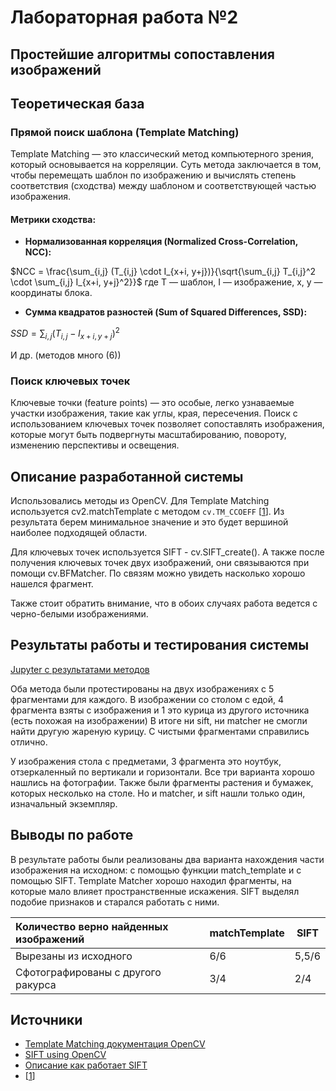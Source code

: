 # Лабораторная работа №2
Простейшие алгоритмы сопоставления изображений
---

## Теоретическая база

### **Прямой поиск шаблона (Template Matching)**

Template Matching — это классический метод компьютерного зрения, который основывается на корреляции. Суть метода заключается в том, чтобы перемещать шаблон по изображению и вычислять степень соответствия (сходства) между шаблоном и соответствующей частью изображения.

#### **Метрики сходства:**

- **Нормализованная корреляция (Normalized Cross-Correlation, NCC):**

$NCC = \frac{\sum_{i,j} (T_{i,j} \cdot I_{x+i, y+j})}{\sqrt{\sum_{i,j} T_{i,j}^2 \cdot \sum_{i,j} I_{x+i, y+j}^2}}$ где T — шаблон, I — изображение, x, y — координаты блока.
- **Сумма квадратов разностей (Sum of Squared Differences, SSD):**

$SSD = \sum_{i,j} (T_{i,j} - I_{x+i, y+j})^2$

И др. (методов много (6))
### **Поиск ключевых точек**

Ключевые точки (feature points) — это особые, легко узнаваемые участки изображения, такие как углы, края, пересечения. Поиск с использованием ключевых точек позволяет сопоставлять изображения, которые могут быть подвергнуты масштабированию, повороту, изменению перспективы и освещения.
## Описание разработанной системы

Использовались методы из OpenCV. Для Template Matching 
используется cv2.matchTemplate с методом `cv.TM_CCOEFF` 
[[1](https://blog.roboflow.com/template-matching)].
Из результата берем минимальное значение и это будет вершиной наиболее подходящей области.

Для ключевых точек используется SIFT - cv.SIFT_create(). 
А также после получения ключевых точек двух изображений, 
они связываются при помощи cv.BFMatcher. По связям можно 
увидеть насколько хорошо нашелся фрагмент.

Также стоит обратить внимание, что в обоих случаях работа ведется с 
черно-белыми изображениями.
## Результаты работы и тестирования системы

[Jupyter с результатами методов](main.ipynb)

Оба метода были протестированы на двух изображениях с 5 фрагментами для каждого. 
В изображении со столом с едой, 4 фрагмента взяты с изображения и 1 это курица из другого источника (есть похожая на изображении)
В итоге ни sift, ни matcher не смогли найти другую жареную курицу. С чистыми фрагментами справились отлично.

У изображения стола с предметами, 3 фрагмента это ноутбук, отзеркаленный по вертикали и горизонтали. Все три варианта хорошо нашлись на фотографии.
Также были фрагменты растения и бумажек, которых несколько на столе. Но и matcher, и sift нашли только один, изначальный экземпляр.

## Выводы по работе

В результате работы были реализованы два варианта нахождения части изображения на исходном: с помощью функции match_template и с помощью SIFT. 
Template Matcher хорошо находил фрагменты, на которые мало влияет пространственные искажения. SIFT выделял подобие признаков и старался работать с ними. 

| Количество верно найденных изображений | matchTemplate | SIFT  |
|:---------------------------------------|---------------|-------|
| Вырезаны из исходного                  | 6/6           | 5,5/6 | 
| Сфотографированы с другого ракурса     | 3/4           | 2/4   |

## Источники

* [Template Matching документация OpenCV](https://docs.opencv.org/3.4/d4/dc6/tutorial_py_template_matching.html)
* [SIFT using OpenCV](https://thepythoncode.com/article/sift-feature-extraction-using-opencv-in-python)
* [Описание как работает SIFT](https://blog.roboflow.com/sift/)
* [[1](https://blog.roboflow.com/template-matching)]